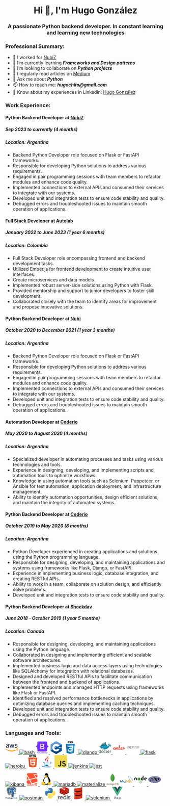<div>
    <h1 align="center">Hi 👋, I'm Hugo González</h1>
    <h3 align="center">A passionate Python backend developer. In constant learning and learning new technologies</h3>
</div>

<div>
    <h3 align="left"> Professional Summary: </h3>
    <ul>
        <li> 🔭 I worked for <a href="https://www.hello.nubiz.app/">NubiZ </a></li>
        <li> 🌱 I’m currently learning <strong><em>Frameworks and Design patterns </em></strong></li>
        <li> 👯 I’m looking to collaborate on <strong><em>Python projects </em></strong></li>
        <li> 📝 I regularly read articles on <a href="https://medium.com/">Medium </a></li>
        <li> 💬 Ask me about <strong><em> Python </em></strong> </li>
        <li> 📫 How to reach me: <strong><em>hugochito@gmail.com </em></strong> </li>
        <li> 📄 Know about my experiences in Linkedin: <a href="https://www.linkedin.com/in/hugo-gonzalez23/"> Hugo González </a></li>
    </ul>
</div>

<h3 align="left"> Work Experience: </h3>

<div>
  <h4>Python Backend Developer at <a href="https://www.hello.nubiz.app/">NubiZ </a></h4>
  <h5>Sep 2023 to currently (4 months)</h5>
  <h5>Location: Argentina </h5>
  <ul>
    <li>Backend Python Developer role focused on Flask or FastAPI frameworks.</li>
    <li>Responsible for developing Python solutions to address various requirements.</li>
    <li>Engaged in pair programming sessions with team members to refactor modules and enhance code quality.</li>
    <li>Implemented connections to external APIs and consumed their services to integrate with our systems.</li>
    <li>Developed unit and integration tests to ensure code stability and quality.</li>
    <li>Debugged errors and troubleshooted issues to maintain smooth operation of applications.</li>
  </ul>
</div>

<div>
  <h4>Full Stack Developer at <a href="https://autolab.com.co/">Autolab </a></h4>
  <h5>January 2022 to June 2023 (1 year 6 months)</h5>
  <h5>Location: Colombia </h5>
  <ul>
    <li>Full Stack Developer role encompassing frontend and backend development tasks.</li>
    <li>Utilized Ember.js for frontend development to create intuitive user interfaces.</li>
    <li>Create microservices and data models</li>
    <li>Implemented robust server-side solutions using Python with Flask.</li>
    <li>Provided mentorship and support to junior developers to foster skill development.</li>
    <li>Collaborated closely with the team to identify areas for improvement and propose innovative solutions.</li>
  </ul>
</div>

<div>
  <h4>Python Backend Developer at <a href="https://www.tunubi.com/">Nubi </a></h4>
  <h5>October 2020 to December 2021 (1 year 3 months)</h5>
  <h5>Location: Argentina </h5>
  <ul>
    <li>Backend Python Developer role focused on Flask or FastAPI frameworks.</li>
    <li>Responsible for developing Python solutions to address various requirements.</li>
    <li>Engaged in pair programming sessions with team members to refactor modules and enhance code quality.</li>
    <li>Implemented connections to external APIs and consumed their services to integrate with our systems.</li>
    <li>Developed unit and integration tests to ensure code stability and quality.</li>
    <li>Debugged errors and troubleshooted issues to maintain smooth operation of applications.</li>
  </ul>
</div>

<div>
    <h4>Automation Developer at <a href="https://coderio.co/es/inicio/"> Coderio</a> </h4>
    <h5>May 2020 to August 2020 (4 months)</h5>
    <h5>Location: Argentina </h5>
    <ul>
        <li>Specialized developer in automating processes and tasks using various technologies and tools.</li>
        <li>Experience in designing, developing, and implementing scripts and automation tools to optimize workflows.</li>
        <li>Knowledge in using automation tools such as Selenium, Puppeteer, or Ansible for test automation, application deployment, and infrastructure management.</li>
        <li>Ability to identify automation opportunities, design efficient solutions, and maintain the integrity of automated systems.</li>
    </ul>
</div>

<div>
    <h4>Python Backend Developer at <a href="https://coderio.co/es/inicio/"> Coderio</a> </h4>
    <h5>October 2019 to May 2020 (8 months)</h5>
    <h5>Location: Argentina </h5>
    <ul>
        <li>Python Developer experienced in creating applications and solutions using the Python programming language.</li>
        <li>Responsible for designing, developing, and maintaining applications and systems using frameworks like Flask, Django, or FastAPI.</li>
        <li>Experience in implementing business logic, database integration, and creating RESTful APIs.</li>
        <li>Ability to work in a team, collaborate on solution design, and efficiently solve problems.</li>
        <li>Developed unit and integration tests to ensure code stability and quality.</li>
    </ul>
</div>
<div>
    <h4>Python Backend Developer at <a href="https://www.shockdav.com/">Shockdav</a></h4>
    <h5>June 2018 - October 2019 (1 year 5 months)</h5>
    <h5>Location: Canada</h5>
    <ul>
        <li>Responsible for designing, developing, and maintaining applications using the Python language.</li>
        <li>Collaborated in designing and implementing efficient and scalable software architectures.</li>
        <li>Implemented business logic and data access layers using technologies like SQLAlchemy for integration with relational databases.</li>
        <li>Designed and developed RESTful APIs to facilitate communication between the frontend and backend of applications.</li>
        <li>Implemented endpoints and managed HTTP requests using frameworks like Flask or FastAPI.</li>
        <li>Identified and resolved performance bottlenecks in applications by optimizing database queries and implementing caching techniques.</li>
        <li>Developed unit and integration tests to ensure code stability and quality.</li>
        <li>Debugged errors and troubleshooted issues to maintain smooth operation of applications.</li>
    </ul>
</div>

<h3 align="left">Languages and Tools:</h3>
<p align="left"> <a href="https://aws.amazon.com" target="_blank" rel="noreferrer"> 
<img src="https://raw.githubusercontent.com/devicons/devicon/master/icons/amazonwebservices/amazonwebservices-original-wordmark.svg" alt="aws" width="40" height="40"/> </a> <a href="https://www.gnu.org/software/bash/" target="_blank" rel="noreferrer"> 
<img src="https://www.vectorlogo.zone/logos/gnu_bash/gnu_bash-icon.svg" alt="bash" width="40" height="40"/> </a> <a href="https://getbootstrap.com" target="_blank" rel="noreferrer"> 
<img src="https://raw.githubusercontent.com/devicons/devicon/master/icons/bootstrap/bootstrap-plain-wordmark.svg" alt="bootstrap" width="40" height="40"/> </a> <a href="https://www.w3schools.com/cpp/" target="_blank" rel="noreferrer"> 
<img src="https://raw.githubusercontent.com/devicons/devicon/master/icons/cplusplus/cplusplus-original.svg" alt="cplusplus" width="40" height="40"/> </a> <a href="https://www.w3schools.com/css/" target="_blank" rel="noreferrer"> 
<img src="https://raw.githubusercontent.com/devicons/devicon/master/icons/css3/css3-original-wordmark.svg" alt="css3" width="40" height="40"/> </a> <a href="https://www.djangoproject.com/" target="_blank" rel="noreferrer"> 
<img src="https://cdn.worldvectorlogo.com/logos/django.svg" alt="django" width="40" height="40"/> </a> <a href="https://www.docker.com/" target="_blank" rel="noreferrer"> 
<img src="https://raw.githubusercontent.com/devicons/devicon/master/icons/docker/docker-original-wordmark.svg" alt="docker" width="40" height="40"/> </a> <a href="https://emberjs.com/" target="_blank" rel="noreferrer"> 
<img src="https://raw.githubusercontent.com/devicons/devicon/master/icons/ember/ember-original-wordmark.svg" alt="ember" width="40" height="40"/> </a> <a href="https://expressjs.com" target="_blank" rel="noreferrer"> 
<img src="https://raw.githubusercontent.com/devicons/devicon/master/icons/express/express-original-wordmark.svg" alt="express" width="40" height="40"/> </a> <a href="https://flask.palletsprojects.com/" target="_blank" rel="noreferrer"> 
<img src="https://www.vectorlogo.zone/logos/pocoo_flask/pocoo_flask-icon.svg" alt="flask" width="40" height="40"/> </a> <a href="https://heroku.com" target="_blank" rel="noreferrer"> 
<img src="https://www.vectorlogo.zone/logos/heroku/heroku-icon.svg" alt="heroku" width="40" height="40"/> </a> <a href="https://www.w3.org/html/" target="_blank" rel="noreferrer"> 
<img src="https://raw.githubusercontent.com/devicons/devicon/master/icons/html5/html5-original-wordmark.svg" alt="html5" width="40" height="40"/> </a> <a href="https://www.java.com" target="_blank" rel="noreferrer"> 
<img src="https://raw.githubusercontent.com/devicons/devicon/master/icons/java/java-original.svg" alt="java" width="40" height="40"/> </a> <a href="https://developer.mozilla.org/en-US/docs/Web/JavaScript" target="_blank" rel="noreferrer"> 
<img src="https://raw.githubusercontent.com/devicons/devicon/master/icons/javascript/javascript-original.svg" alt="javascript" width="40" height="40"/> </a> <a href="https://www.jenkins.io" target="_blank" rel="noreferrer"> 
<img src="https://www.vectorlogo.zone/logos/jenkins/jenkins-icon.svg" alt="jenkins" width="40" height="40"/> </a> <a href="https://jestjs.io" target="_blank" rel="noreferrer"> 
<img src="https://www.vectorlogo.zone/logos/jestjsio/jestjsio-icon.svg" alt="jest" width="40" height="40"/> </a>
</a> </p>
<p align="left"> <a href="https://www.elastic.co/kibana" target="_blank" rel="noreferrer"> 
<img src="https://www.vectorlogo.zone/logos/elasticco_kibana/elasticco_kibana-icon.svg" alt="kibana" width="40" height="40"/> </a> <a href="https://laravel.com/" target="_blank" rel="noreferrer"> 
<img src="https://raw.githubusercontent.com/devicons/devicon/master/icons/laravel/laravel-plain-wordmark.svg" alt="laravel" width="40" height="40"/> </a> <a href="https://www.linux.org/" target="_blank" rel="noreferrer"> 
<img src="https://raw.githubusercontent.com/devicons/devicon/master/icons/linux/linux-original.svg" alt="linux" width="40" height="40"/> </a> <a href="https://mariadb.org/" target="_blank" rel="noreferrer"> 
<img src="https://www.vectorlogo.zone/logos/mariadb/mariadb-icon.svg" alt="mariadb" width="40" height="40"/> </a> <a href="https://materializecss.com/" target="_blank" rel="noreferrer"> 
<img src="https://raw.githubusercontent.com/prplx/svg-logos/5585531d45d294869c4eaab4d7cf2e9c167710a9/svg/materialize.svg" alt="materialize" width="40" height="40"/> </a> <a href="https://www.mongodb.com/" target="_blank" rel="noreferrer"> 
<img src="https://raw.githubusercontent.com/devicons/devicon/master/icons/mongodb/mongodb-original-wordmark.svg" alt="mongodb" width="40" height="40"/> </a> <a href="https://www.mysql.com/" target="_blank" rel="noreferrer"> 
<img src="https://raw.githubusercontent.com/devicons/devicon/master/icons/mysql/mysql-original-wordmark.svg" alt="mysql" width="40" height="40"/> </a> <a href="https://nodejs.org" target="_blank" rel="noreferrer"> 
<img src="https://raw.githubusercontent.com/devicons/devicon/master/icons/nodejs/nodejs-original-wordmark.svg" alt="nodejs" width="40" height="40"/> </a> <a href="https://www.php.net" target="_blank" rel="noreferrer"> 
<img src="https://raw.githubusercontent.com/devicons/devicon/master/icons/php/php-original.svg" alt="php" width="40" height="40"/> </a> <a href="https://www.postgresql.org" target="_blank" rel="noreferrer"> 
<img src="https://raw.githubusercontent.com/devicons/devicon/master/icons/postgresql/postgresql-original-wordmark.svg" alt="postgresql" width="40" height="40"/> </a> <a href="https://postman.com" target="_blank" rel="noreferrer"> 
<img src="https://www.vectorlogo.zone/logos/getpostman/getpostman-icon.svg" alt="postman" width="40" height="40"/> </a> <a href="https://www.python.org" target="_blank" rel="noreferrer"> 
<img src="https://raw.githubusercontent.com/devicons/devicon/master/icons/python/python-original.svg" alt="python" width="40" height="40"/> </a> <a href="https://redis.io" target="_blank" rel="noreferrer"> 
<img src="https://raw.githubusercontent.com/devicons/devicon/master/icons/redis/redis-original-wordmark.svg" alt="redis" width="40" height="40"/> </a> <a href="https://www.scala-lang.org" target="_blank" rel="noreferrer"> 
<img src="https://raw.githubusercontent.com/devicons/devicon/master/icons/scala/scala-original.svg" alt="scala" width="40" height="40"/> </a> <a href="https://www.selenium.dev" target="_blank" rel="noreferrer"> 
<img src="https://raw.githubusercontent.com/detain/svg-logos/780f25886640cef088af994181646db2f6b1a3f8/svg/selenium-logo.svg" alt="selenium" width="40" height="40"/> </a> <a href="https://vuejs.org/" target="_blank" rel="noreferrer"> 
<img src="https://raw.githubusercontent.com/devicons/devicon/master/icons/vuejs/vuejs-original-wordmark.svg" alt="vuejs" width="40" height="40"/> </a> </p>
